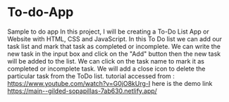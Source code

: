 # To-do-App
Sample to do app
In this project, I will be creating a To-Do List App or Website with HTML, CSS and JavaScript. 
In this To Do list we can add our task list and mark that task as completed or incomplete. 
We can write the new task in the input box and click on the "Add" button then the new task will be added to the list.
We can click on the task name to mark it as completed or incomplete task. 
We will add a close icon to delete the particular task from the ToDo list.
tutorial accessed from : https://www.youtube.com/watch?v=G0jO8kUrg-I
here is the demo link https://main--gilded-sopapillas-7ab630.netlify.app/
